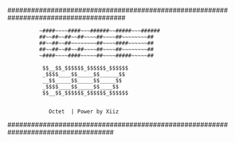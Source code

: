 ######################################################################################

		      ~####~~~~####~~~######~~#####~~~######
		      ##~~##~~##~~##~~~~##~~~~##~~~~~~~~##
		      ##~~##~~##~~~~~~~~##~~~~####~~~~~~##
		      ##~~##~~##~~##~~~~##~~~~##~~~~~~~~##
		      ~####~~~~####~~~~~##~~~~#####~~~~~##

			   $$__$$_$$$$$$_$$$$$$_$$$$$$
  			   _$$$$____$$_____$$______$$
  			   __$$_____$$_____$$_____$$
  			   _$$$$____$$_____$$____$$
  			   $$__$$_$$$$$$_$$$$$$_$$$$$$


			     Octet  | Power by Xiiz  

###################################################################################
